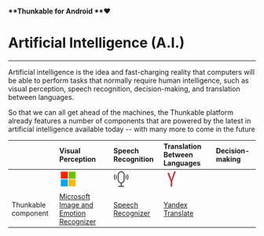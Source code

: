 #### **Thunkable for Android **❤

# Artificial Intelligence \(A.I.\)

---

Artificial intelligence is the idea and fast-charging reality that computers will be able to perform tasks that normally require human intelligence, such as visual perception, speech recognition, decision-making, and translation between languages.

So that we can all get ahead of the machines, the Thunkable platform already features a number of components that are powered by the latest in artificial intelligence available today -- with many more to come in the future

|  | Visual Perception | Speech Recognition | Translation Between Languages | Decision-making |
| :--- | :--- | :--- | :--- | :--- |
|  | ![](/assets/microsoft-icon.png) | ![](/assets/speech-recognizer-icon.png) | ![](/assets/yandex-icon.png) |  |
| Thunkable component | [Microsoft Image and Emotion Recognizer](/components/image-+-video/microsoft-image-recognizer.md) | [Speech Recognizer](/components/voice-+-audio/speech-recognizer.md) | [Yandex Translate](/components/voice-+-audio/yandex-translate.md) |  |



